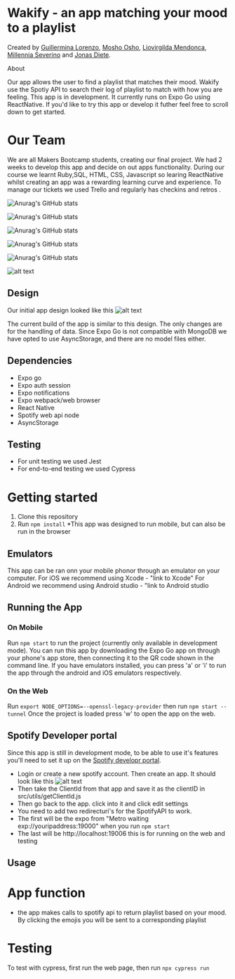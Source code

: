 # Wakify - an app matching your mood to a playlist

Created by [Guillermina Lorenzo](https://github.com/GuillerminaLorenzo), [Mosho Osho](https://github.com/itsmosho), [Liovirgilda Mendonca](https://github.com/liovirgildam), [Millennia Severino](https://github.com/MillieKS) and [Jonas Diete](https://github.com/jonas-diete).

 
 About
 
 Our app allows the user to find a playlist that matches their mood. Wakify use the Spotiy API to search their log of playlist to match with how you are feeling. This app is in development. It currently runs on Expo Go using ReactNative. If you'd like to try this app or develop it futher feel free to scroll down to get started.

 # Our Team 

 We are all Makers Bootcamp students, creating our final project. We had 2 weeks to develop this app and decide on out apps functionality. During our course we learnt Ruby,SQL, HTML, CSS, Javascript so learing ReactNative whilst creating an app was a rewarding learning curve and experience. To manage our tickets we used Trello and regularly has checkins and retros .

![Anurag's GitHub stats](https://github-readme-stats.vercel.app/api?username=itsmosho&show_icons=true&theme=transparent)

![Anurag's GitHub stats](https://github-readme-stats.vercel.app/api?username=GuillerminaLorenzo&show_icons=true&theme=transparent)

![Anurag's GitHub stats](https://github-readme-stats.vercel.app/api?username=liovirgildam&show_icons=true&theme=transparent)

![Anurag's GitHub stats](https://github-readme-stats.vercel.app/api?username=jonas-diete&show_icons=true&theme=transparent)

![Anurag's GitHub stats](https://github-readme-stats.vercel.app/api?username=MillieKS&show_icons=true&theme=transparent)


![alt text](https://github.com/jonas-diete/wakify/blob/authorise-button/readme.img/wakify-emulator.png?raw=true)

## Design
Our initial app design looked like this 
![alt text](https://github.com/jonas-diete/wakify/blob/authorise-button/readme.img/initial-design.png?raw=true)

The current build of the app is similar to this design. The only changes are for the handling of data.
Since Expo Go is not compatible with MongoDB we have opted to use AsyncStorage, and there are no model files either.

## Dependencies

- Expo go 
- Expo auth session
- Expo notifications
- Expo webpack/web browser
- React Native
- Spotify web api node
- AsyncStorage
## Testing
- For unit testing we used Jest
- For end-to-end testing we used Cypress


# Getting started
1. Clone this repository
2. Run 
```npm install```
*This app was designed to run mobile, but can also be run in the browser


## Emulators 
This app can be ran onn  your mobile phonor through an emulator on your computer. 
For iOS we recommend using Xcode - "link to Xcode"
For Android we recommend using Android studio - "link to Android studio

## Running the App
### On Mobile
Run `npm start` to run the project (currently only available in development mode).
You can run this app by downloading the Expo Go app on through your phone's app store, 
then connecting it to the QR code shown in the command line.
If you have emulators installed, you can press 'a' or 'i' to run the app through the android and iOS emulators respectively.

### On the Web
Run 
```export NODE_OPTIONS=--openssl-legacy-provider```
then run 
```npm start --tunnel```
Once the project is loaded press 'w' to open the app on the web.

## Spotify Developer portal
Since this app is still in development mode, to be able to use it's features you'll need to set it up on the [Spotify developr portal](https://developer.spotify.com/dashboard/applications).

- Login or create a new spotify account. Then create an app. It should look like this
![alt text](https://github.com/jonas-diete/wakify/blob/authorise-button/readme.img/Spotify-dev1.png?raw=true)
- Then take the ClientId from that app and save it as the clientID in src/utils/getClientId.js
- Then go back to the app. click into it and click edit settings
- You need to add two redirecturi's for the SpotifyAPI to work. 
- The first will be the expo from "Metro waiting exp://youripaddress:19000" when you run `npm start`
- The last will be http://localhost:19006 this is for running on the web and testing
## Usage

# App function
- the app makes calls to spotify api to return playlist based on your mood. By clicking the emojis you will be sent to a corresponding playlist

# Testing
To test with cypress, first run the web page, then run `npx cypress run`

